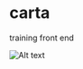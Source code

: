 carta
=====

training front end

![Alt text](https://raw.githubusercontent.com/bdmstyle/carta/master/carta/images/cartav2.png "Optional title")
